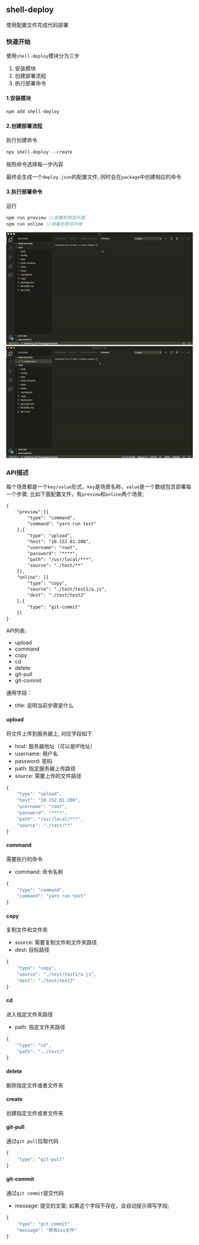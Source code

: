 ## shell-deploy
使用配置文件完成代码部署


### 快速开始
使用`shell-deploy`模块分为三步
1. 安装模块
2. 创建部署流程
3. 执行部署命令



#### 1.安装模块
```js
npm add shell-deploy
```

#### 2.创建部署流程

执行创建命令
```js
npx shell-deploy --create    
```
按照命令选择每一步内容

最终会生成一个`deploy.json`的配置文件, 同时会在`package`中创建相应的命令

#### 3.执行部署命令

运行
```js
npm run preview //部署到预览环境
npm run online //部署到预览环境
```

![演示gif图](./demo.gif)
![演示gif图](./run.gif)


### API描述

每个场景都是一个`key/value`形式，`key`是场景名称，`value`是一个数组包含部署每一个步骤;
比如下面配置文件，有`preview`和`online`两个场景;
```
{
    "preview":[{
        "type": "command",
        "command": "yarn run test"
    },{
        "type": "upload",
        "host": "10.152.81.208",
        "username": "root",
        "password": "****",
        "path": "/usr/local/***",
        "source": "./test/**"
    }], 
    "online": [{
        "type": "copy",
        "source": "./test/test1/a.js",
        "dest": "./test/test2"
    },{
        "type": "git-commit"    
    }]
}
```


API列表:
* upload
* command
* copy
* cd 
* delete
* git-pull
* git-commit

通用字段：
* title: 说明当前步骤是什么

#### upload
将文件上传到服务器上, 对应字段如下
* host: 服务器地址（可以是IP地址）
* username: 用户名
* password: 密码
* path: 指定服务器上传路径
* source: 需要上传的文件路径

```js
{
    "type": "upload",
    "host": "10.152.81.208",
    "username": "root",
    "password": "****",
    "path": "/usr/local/***",
    "source": "./test/**"
}
```

#### command 
需要执行的命令
* command: 命令名称

```js
{
    "type": "command",
    "command": "yarn run test"
}
```

#### copy
复制文件和文件夹

* source: 需要复制文件和文件夹路径
* dest: 目标路径

```js
{
    "type": "copy",  
    "source": "./test/test1/a.js",
    "dest": "./test/test2"
}
```

#### cd
进入指定文件夹路径
* path: 指定文件夹路径

```js
{
    "type": "cd",
    "path": "../test/" 
}
```

#### delete
删除指定文件或者文件夹


#### create
创建指定文件或者文件夹


#### git-pull
通过`git pull`拉取代码

```js
{
    "type": "git-pull"
}
```

#### git-commit 
通过`git commit`提交代码

* message: 提交的文案; 如果这个字段不存在，会自动提示填写字段;
```js
{
    "type": "git-commit"
    "message": "修改xxx文件"
}
```
